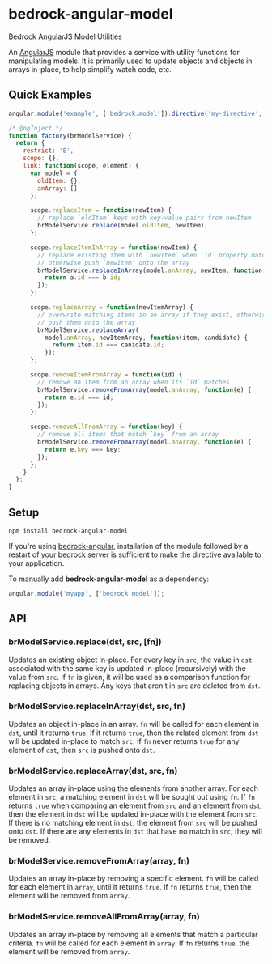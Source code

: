 # bedrock-angular-model
Bedrock AngularJS Model Utilities

An [AngularJS][] module that provides a service with utility functions for
manipulating models. It is primarily used to update objects and objects in
arrays in-place, to help simplify watch code, etc.

## Quick Examples

```js
angular.module('example', ['bedrock.model']).directive('my-directive', factory);

/* @ngInject */
function factory(brModelService) {
  return {
    restrict: 'E',
    scope: {},
    link: function(scope, element) {
      var model = {
        oldItem: {},
        anArray: []
      };

      scope.replaceItem = function(newItem) {
        // replace `oldItem` keys with key-value pairs from newItem
        brModelService.replace(model.oldItem, newItem);
      };

      scope.replaceItemInArray = function(newItem) {
        // replace existing item with `newItem` when `id` property matches
        // otherwise push `newItem` onto the array
        brModelService.replaceInArray(model.anArray, newItem, function(a, b) {
          return a.id === b.id;
        });
      };

      scope.replaceArray = function(newItemArray) {
        // overwrite matching items in an array if they exist, otherwise
        // push them onto the array
        brModelService.replaceArray(
          model.anArray, newItemArray, function(item, candidate) {
            return item.id === canidate.id;
          });
      };

      scope.removeItemFromArray = function(id) {
        // remove an item from an array when its `id` matches
        brModelService.removeFromArray(model.anArray, function(e) {
          return e.id === id;
        });
      };

      scope.removeAllFromArray = function(key) {
        // remove all items that match `key` from an array
        brModelService.removeFromArray(model.anArray, function(e) {
          return e.key === key;
        });
      };
    }
  };
}
```

## Setup

```
npm install bedrock-angular-model
```

If you're using [bedrock-angular][], installation of the module followed by
a restart of your [bedrock][] server is sufficient to make the directive
available to your application.

To manually add **bedrock-angular-model** as a dependency:

```js
angular.module('myapp', ['bedrock.model']);
```

## API

### brModelService.replace(dst, src, [fn])

Updates an existing object in-place. For every key in `src`, the value in `dst`
associated with the same key is updated in-place (recursively) with the value
from `src`. If `fn` is given, it will be used as a comparison function for
replacing objects in arrays. Any keys that aren't in `src` are deleted from
`dst`.

### brModelService.replaceInArray(dst, src, fn)

Updates an object in-place in an array. `fn` will be called for each element in
`dst`, until it returns `true`. If it returns `true`, then the related element
from `dst` will be updated in-place to match `src`. If `fn` never returns
`true` for any element of `dst`, then `src` is pushed onto `dst`.

### brModelService.replaceArray(dst, src, fn)

Updates an array in-place using the elements from another array. For each
element in `src`, a matching element in `dst` will be sought out using `fn`.
If `fn` returns `true` when comparing an element from `src` and an element
from `dst`, then the element in `dst` will be updated in-place with the element
from `src`. If there is no matching element in `dst`, the element from `src`
will be pushed onto `dst`. If there are any elements in `dst` that have no
match in `src`, they will be removed.

### brModelService.removeFromArray(array, fn)

Updates an array in-place by removing a specific element. `fn` will be called
for each element in `array`, until it returns `true`. If `fn` returns `true`,
then the element will be removed from `array`.

### brModelService.removeAllFromArray(array, fn)

Updates an array in-place by removing all elements that match a particular
criteria. `fn` will be called for each element in `array`. If `fn` returns
`true`, the element will be removed from `array`.


[bedrock]: https://github.com/digitalbazaar/bedrock
[bedrock-angular]: https://github.com/digitalbazaar/bedrock-angular
[AngularJS]: https://github.com/angular/angular.js
